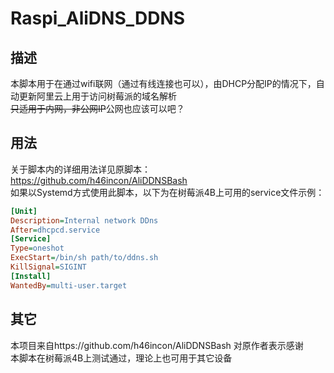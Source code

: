 # Raspi_AliDNS_DDNS
## 描述
本脚本用于在通过wifi联网（通过有线连接也可以），由DHCP分配IP的情况下，自动更新阿里云上用于访问树莓派的域名解析  
~~只适用于内网，非公网IP~~公网也应该可以吧？  
## 用法
关于脚本内的详细用法详见原脚本：https://github.com/h46incon/AliDDNSBash  
如果以Systemd方式使用此脚本，以下为在树莓派4B上可用的service文件示例：  
```ini
[Unit]
Description=Internal network DDns
After=dhcpcd.service
[Service]
Type=oneshot
ExecStart=/bin/sh path/to/ddns.sh
KillSignal=SIGINT
[Install]
WantedBy=multi-user.target
```
## 其它
本项目来自https://github.com/h46incon/AliDDNSBash 对原作者表示感谢  
本脚本在树莓派4B上测试通过，理论上也可用于其它设备  
